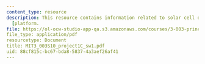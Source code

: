 ```yaml
---
content_type: resource
description: This resource contains information related to solar cell design and manufacturing
  [platform.
file: https://ol-ocw-studio-app-qa.s3.amazonaws.com/courses/3-003-principles-of-engineering-practice-spring-2010/88cf815cbc67bda858374a3aef26af41_MIT3_003S10_project1C_sw1.pdf
file_type: application/pdf
resourcetype: Document
title: MIT3_003S10_project1C_sw1.pdf
uid: 88cf815c-bc67-bda8-5837-4a3aef26af41
---
```

